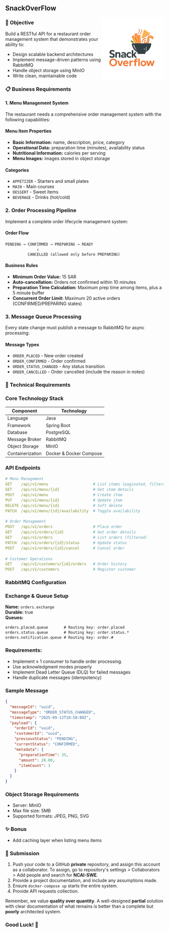 ## SnackOverFlow
<img src="./SnackOverFlow.png" alt="SnackOverFlow" width="200" align="right">

### 🎯 Objective
Build a RESTful API for a restaurant order management system that demonstrates your ability to:
- Design scalable backend architectures
- Implement message-driven patterns using RabbitMQ
- Handle object storage using MinIO
- Write clean, maintainable code

### 📋 Business Requirements

#### 1. Menu Management System
The restaurant needs a comprehensive order management system with the following capabilities:

#### Menu Item Properties
- **Basic Information:** name, description, price, category
- **Operational Data:** preparation time (minutes), availability status
- **Nutritional Information:** calories per serving
- **Menu Images:** images stored in object storage

#### Categories
- `APPETIZER` - Starters and small plates
- `MAIN` - Main courses
- `DESSERT` - Sweet items
- `BEVERAGE` - Drinks (hot/cold)

### 2. Order Processing Pipeline
Implement a complete order lifecycle management system:

#### Order Flow
```
PENDING → CONFIRMED → PREPARING → READY
              ↓
          CANCELLED (allowed only before PREPARING)
```

#### Business Rules
- **Minimum Order Value:** 15 SAR
- **Auto-cancellation:** Orders not confirmed within 10 minutes
- **Preparation Time Calculation:** Maximum prep time among items, plus a 5 minute buffer
- **Concurrent Order Limit:** Maximum 20 active orders (CONFIRMED/PREPARING states)

### 3. Message Queue Processing
Every state change must publish a message to RabbitMQ for async processing:

#### Message Types
- `ORDER_PLACED` - New order created
- `ORDER_CONFIRMED` - Order confirmed
- `ORDER_STATUS_CHANGED` - Any status transition
- `ORDER_CANCELLED` - Order cancelled (include the reason in notes)

### 🔧 Technical Requirements

### Core Technology Stack
|     Component    |        Technology       |
|------------------|-------------------------|
|     Language     |           Java          |
|     Framework    |        Spring Boot      |
|     Database     |        PostgreSQL       |
|  Message Broker  |         RabbitMQ        |
|  Object Storage  |          MinIO          |
| Containerization | Docker & Docker Compose |

### API Endpoints
```yaml
# Menu Management
GET    /api/v1/menu                    # List items (paginated, filterable)
GET    /api/v1/menu/{id}               # Get item details
POST   /api/v1/menu                    # Create item
PUT    /api/v1/menu/{id}               # Update item
DELETE /api/v1/menu/{id}               # Soft delete
PATCH  /api/v1/menu/{id}/availability  # Toggle availability

# Order Management  
POST   /api/v1/orders                  # Place order
GET    /api/v1/orders/{id}             # Get order details
GET    /api/v1/orders                  # List orders (filtered)
PATCH  /api/v1/orders/{id}/status      # Update status
POST   /api/v1/orders/{id}/cancel      # Cancel order

# Customer Operations
GET    /api/v1/customers/{id}/orders   # Order history
POST   /api/v1/customers               # Register customer
```

### RabbitMQ Configuration

### Exchange & Queue Setup
**Name:** `orders.exchange`  
**Durable:** true  
**Queues:**
```
orders.placed.queue       # Routing key: order.placed
orders.status.queue       # Routing key: order.status.*
orders.notification.queue # Routing key: order.#
```

### Requirements:
- Implement ≥ 1 consumer to handle order processing.
- Use acknowledgment modes properly
- Implement Dead Letter Queue (DLQ) for failed messages
- Handle duplicate messages (idempotency)

### Sample Message
```json
{
  "messageId": "uuid",
  "messageType": "ORDER_STATUS_CHANGED",
  "timestamp": "2025-09-12T10:50:00Z",
  "payload": {
    "orderId": "uuid",
    "customerId": "uuid",
    "previousStatus": "PENDING",
    "currentStatus": "CONFIRMED",
    "metadata": {
      "preparationTime": 35,
      "amount": 28.00,
      "itemCount": 3
    }
  }
}
```

### Object Storage Requirements
- Server: MinIO
- Max file size: 5MB
- Supported formats: JPEG, PNG, SVG

### ✨ Bonus
- Add caching layer when listing menu items

### 📝 Submission
1. Push your code to a GitHub **private** repository, and assign this account as a collaborator. To assign, go to repository's settings > Collaborators > Add people and search for **NCAI-SWE**.
2. Provide a project documentation, and include any assumptions made.
3. Ensure `docker-compose up` starts the entire system.
4. Provide API requests collection.

Remember, we value **quality over quantity**. A well-designed **partial** solution with clear documentation of what remains is better than a complete but **poorly** architected system.

### Good Luck! 🚀
